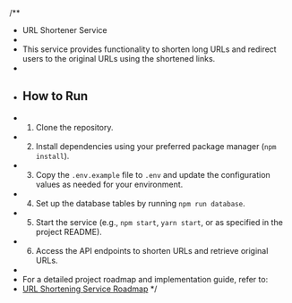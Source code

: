 /**
 * URL Shortener Service
 *
 * This service provides functionality to shorten long URLs and redirect users to the original URLs using the shortened links.
 *
 * ## How to Run
 * 1. Clone the repository.
 * 2. Install dependencies using your preferred package manager (`npm install`).
 * 3. Copy the `.env.example` file to `.env` and update the configuration values as needed for your environment.
 * 4. Set up the database tables by running `npm run database`.
 * 5. Start the service (e.g., `npm start`, `yarn start`, or as specified in the project README).
 * 6. Access the API endpoints to shorten URLs and retrieve original URLs.
 *
 * For a detailed project roadmap and implementation guide, refer to:
 * [URL Shortening Service Roadmap](https://roadmap.sh/projects/url-shortening-service)
 */